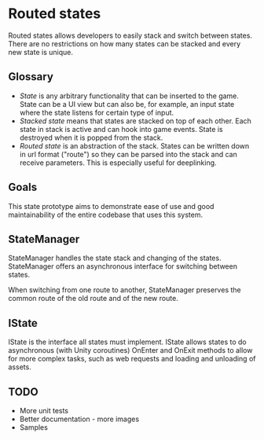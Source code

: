 # Routed states

Routed states allows developers to easily stack and switch between states. There are no restrictions on how many states can be stacked and every new state is unique.

## Glossary

- *State* is any arbitrary functionality that can be inserted to the game. State can be a UI view but can also be, for example, an input state where the state listens for certain type of input.
- *Stacked state* means that states are stacked on top of each other. Each state in stack is active and can hook into game events. State is destroyed when it is popped from the stack.
- *Routed state* is an abstraction of the stack. States can be written down in url format ("route") so they can be parsed into the stack and can receive parameters. This is especially useful for deeplinking.

## Goals

This state prototype aims to demonstrate ease of use and good maintainability of the entire codebase that uses this system.

## StateManager

StateManager handles the state stack and changing of the states. StateManager offers an asynchronous interface for switching between states.

When switching from one route to another, StateManager preserves the common route of the old route and of the new route.

## IState

IState is the interface all states must implement. IState allows states to do asynchronous (with Unity coroutines) OnEnter and OnExit methods to allow for more complex tasks, such as web requests and loading and unloading of assets.

## TODO

- More unit tests
- Better documentation - more images
- Samples